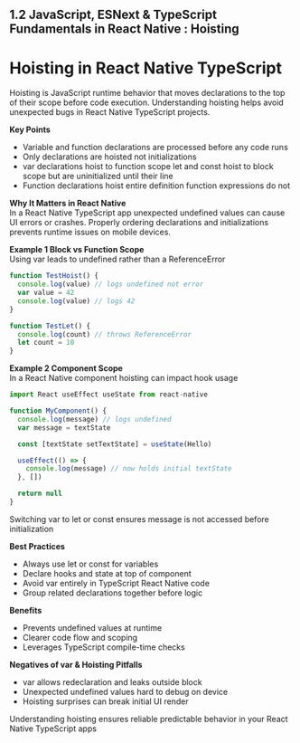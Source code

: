 ## 1.2 JavaScript, ESNext & TypeScript Fundamentals in React Native : Hoisting

# Hoisting in React Native TypeScript

Hoisting is JavaScript runtime behavior that moves declarations to the top of their scope before code execution. Understanding hoisting helps avoid unexpected bugs in React Native TypeScript projects.

**Key Points**  
- Variable and function declarations are processed before any code runs  
- Only declarations are hoisted not initializations  
- var declarations hoist to function scope let and const hoist to block scope but are uninitialized until their line  
- Function declarations hoist entire definition function expressions do not  

**Why It Matters in React Native**  
In a React Native TypeScript app unexpected undefined values can cause UI errors or crashes. Properly ordering declarations and initializations prevents runtime issues on mobile devices.

**Example 1 Block vs Function Scope**  
Using var leads to undefined rather than a ReferenceError  

```javascript  
function TestHoist() {  
  console.log(value) // logs undefined not error  
  var value = 42  
  console.log(value) // logs 42  
}  

function TestLet() {  
  console.log(count) // throws ReferenceError  
  let count = 10  
}  
```

**Example 2 Component Scope**  
In a React Native component hoisting can impact hook usage  

```javascript  
import React useEffect useState from react-native  

function MyComponent() {  
  console.log(message) // logs undefined  
  var message = textState  

  const [textState setTextState] = useState(Hello)  

  useEffect(() => {  
    console.log(message) // now holds initial textState  
  }, [])  

  return null  
}  
```

Switching var to let or const ensures message is not accessed before initialization  

**Best Practices**  
- Always use let or const for variables  
- Declare hooks and state at top of component  
- Avoid var entirely in TypeScript React Native code  
- Group related declarations together before logic  

**Benefits**  
- Prevents undefined values at runtime  
- Clearer code flow and scoping  
- Leverages TypeScript compile-time checks  

**Negatives of var & Hoisting Pitfalls**  
- var allows redeclaration and leaks outside block  
- Unexpected undefined values hard to debug on device  
- Hoisting surprises can break initial UI render  

Understanding hoisting ensures reliable predictable behavior in your React Native TypeScript apps  
